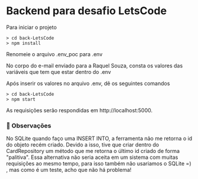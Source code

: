 # Backend para desafio LetsCode

Para iniciar o projeto

```console
> cd back-LetsCode
> npm install
```

Renomeie o arquivo .env_poc para .env

No corpo do e-mail enviado para a Raquel Souza, consta os valores das variáveis que tem que estar dentro do .env

Após inserir os valores no arquivo .env, dê os seguintes comandos

```console
> cd back-LetsCode
> npm start
``` 

As requisições serão respondidas em http://localhost:5000.


### 🤝 Observações
No SQLite quando faço uma INSERT INTO, a ferramenta não me retorna o id do objeto recém criado. Devido a isso, tive que criar dentro do CardRepository um método que me retorna o último id criado de forma "palitiva". Essa alternativa não seria aceita em um sistema com muitas requisições ao mesmo tempo, para isso também não usariamos o SQLite =) , mas como é um teste, acho que não há problema!

